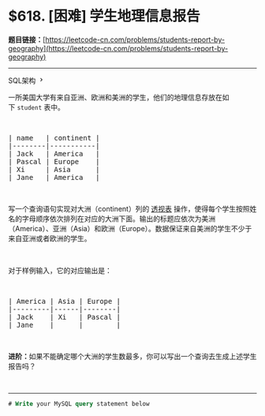 # $618. [困难] 学生地理信息报告

**题目链接：**[https://leetcode-cn.com/problems/students-report-by-geography](https://leetcode-cn.com/problems/students-report-by-geography)

---

<div class="content__1Y2H">
 <div class="sql-schema-wrapper__1jqS">
  <a class="sql-schema-link__1VAC">SQL架构
   <svg viewbox="0 0 24 24" width="1em" height="1em" class="css-1lc17o4-icon">
    <path fill-rule="evenodd" d="M10 6L8.59 7.41 13.17 12l-4.58 4.59L10 18l6-6z"></path>
   </svg></a>
 </div>
 <div class="notranslate">
  <p>一所美国大学有来自亚洲、欧洲和美洲的学生，他们的地理信息存放在如下&nbsp;<code>student</code> 表中。</p> 
  <p>&nbsp;</p> 
  <pre class="language-text">| name   | continent |
|--------|-----------|
| Jack   | America   |
| Pascal | Europe    |
| Xi     | Asia      |
| Jane   | America   |
</pre> 
  <p>&nbsp;</p> 
  <p>写一个查询语句实现对大洲（continent）列的&nbsp;<a href="https://zh.wikipedia.org/wiki/%E9%80%8F%E8%A7%86%E8%A1%A8">透视表</a> 操作，使得每个学生按照姓名的字母顺序依次排列在对应的大洲下面。输出的标题应依次为美洲（America）、亚洲（Asia）和欧洲（Europe）。数据保证来自美洲的学生不少于来自亚洲或者欧洲的学生。</p> 
  <p>&nbsp;</p> 
  <p>对于样例输入，它的对应输出是：</p> 
  <p>&nbsp;</p> 
  <pre class="language-text">| America | Asia | Europe |
|---------|------|--------|
| Jack    | Xi   | Pascal |
| Jane    |      |        |
</pre> 
  <p>&nbsp;</p> 
  <p><strong>进阶：</strong>如果不能确定哪个大洲的学生数最多，你可以写出一个查询去生成上述学生报告吗？</p> 
  <p>&nbsp;</p> 
 </div>
</div>

---

```sql
# Write your MySQL query statement below
```